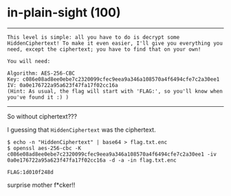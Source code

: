 # in-plain-sight (100)

----------

```
This level is simple: all you have to do is decrypt some HiddenCiphertext! To make it even easier, I'll give you everything you need, except the ciphertext; you have to find that on your own!

You will need:

Algorithm: AES-256-CBC
Key: c086e08ad8ee0ebe7c2320099cfec9eea9a346a108570a4f6494cfe7c2a30ee1
IV: 0a0e176722a95a623f47fa17f02cc16a
(Hint: As usual, the flag will start with 'FLAG:', so you'll know when you've found it :) )
```

----------

So without ciphertext???

I guessing that `HiddenCiphertext` was the ciphertext.

```
$ echo -n "HiddenCiphertext" | base64 > flag.txt.enc
$ openssl aes-256-cbc -K c086e08ad8ee0ebe7c2320099cfec9eea9a346a108570a4f6494cfe7c2a30ee1 -iv 0a0e176722a95a623f47fa17f02cc16a -d -a -in flag.txt.enc

FLAG:1d010f248d
```

surprise mother f*cker!!
